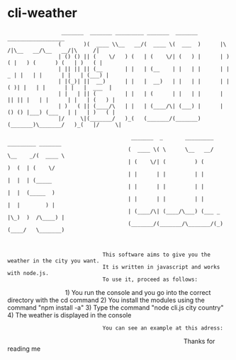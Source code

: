 # cli-weather

                     _______  _______ _________ _______  _______                __________________           
                    (       )(  ____ \\__   __/(  ____ \(  ___  )      |\     /|\__   __/\__   __/|\     /|  
                    | () () || (    \/   ) (   | (    \/| (   ) |      | )   ( |   ) (      ) (   | )   ( |  
                    | || || || (__       | |   | (__    | |   | |      | | _ | |   | |      | |   | (___) |  
                    | |(_)| ||  __)      | |   |  __)   | |   | |      | |( )| |   | |      | |   |  ___  |  
                    | |   | || (         | |   | (      | |   | |      | || || |   | |      | |   | (   ) |  
                    | )   ( || (____/\   | |   | (____/\| (___) |      | () () |___) (___   | |   | )   ( |  
                    |/     \|(_______/   )_(   (_______/(_______)      (_______)\_______/   )_(   |/     \|  

                                           _______  _       _________   _________ _______                    
                                          (  ____ \( \      \__   __/   \__    _/(  ____ \                   
                                          | (    \/| (         ) (         )  (  | (    \/                   
                                          | |      | |         | |         |  |  | (_____                    
                                          | |      | |         | |         |  |  (_____  )                   
                                          | |      | |         | |         |  |        ) |                   
                                          | (____/\| (____/\___) (___ _ |\_)  )  /\____) |                   
                                          (_______/(_______/\_______/(_)(____/   \_______)     
                                          

 
                                  This software aims to give you the weather in the city you want.
                                  It is written in javascript and works with node.js.
                                  To use it, proceed as follows:
                                  1) You run the console and you go into the correct directory with the cd command
                                  2) You install the modules using the command "npm install -a"
                                  3) Type the command "node cli.js city country"
                                  4) The weather is displayed in the console

                                  You can see an example at this adress:
                                  
                                  
                                  Thanks for reading me
                                          
                                          
                                          
                                          
                                          
           
